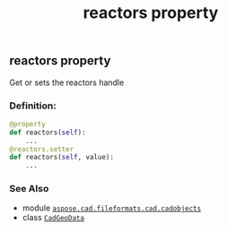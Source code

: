 ﻿---
title: reactors property
second_title: Aspose.CAD for Python via .NET API References
description: 
type: docs
weight: 350
url: /python-net/aspose.cad.fileformats.cad.cadobjects/cadgeodata/reactors/
is_root: false
---

## reactors property


Get or sets the reactors handle
### Definition:
```python
@property
def reactors(self):
    ...
@reactors.setter
def reactors(self, value):
    ...
```

### See Also
* module [`aspose.cad.fileformats.cad.cadobjects`](../../)
* class [`CadGeoData`](/cad/python-net/aspose.cad.fileformats.cad.cadobjects/cadgeodata)
